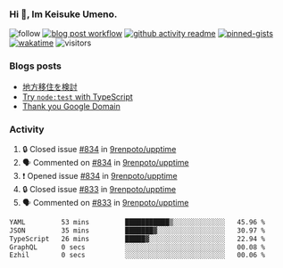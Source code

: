 ### Hi 👋, Im Keisuke Umeno.

<!--
**9renpoto/9renpoto** is a ✨ _special_ ✨ repository because its `README.md` (this file) appears on your GitHub profile.

Here are some ideas to get you started:

- 🔭 I’m currently working on ...
- 🌱 I’m currently learning ...
- 👯 I’m looking to collaborate on ...
- 🤔 I’m looking for help with ...
- 💬 Ask me about ...
- 📫 How to reach me: ...
- 😄 Pronouns: ...
- ⚡ Fun fact: ...
-->

![follow](https://img.shields.io/github/followers/9renpoto?label=Follow&style=social)
[![blog post workflow](https://github.com/9renpoto/9renpoto/actions/workflows/blog.yml/badge.svg)](https://github.com/9renpoto/9renpoto/actions/workflows/blog.yml)
[![github activity readme](https://github.com/9renpoto/9renpoto/actions/workflows/activity.yml/badge.svg)](https://github.com/9renpoto/9renpoto/actions/workflows/activity.yml)
[![pinned-gists](https://github.com/9renpoto/9renpoto/actions/workflows/pin-gist.yml/badge.svg)](https://github.com/9renpoto/9renpoto/actions/workflows/pin-gist.yml)
[![wakatime](https://github.com/9renpoto/9renpoto/actions/workflows/waka-readme-status.yml/badge.svg)](https://github.com/9renpoto/9renpoto/actions/workflows/waka-readme-status.yml)
![visitors](https://komarev.com/ghpvc/?username=9renpoto&label=Profile%20views&color=0e75b6&style=flat)

### Blogs posts

<!-- BLOG-POST-LIST:START -->
- [地方移住を検討](https://9renpoto.win/entry/2023/09/09/migration-plan)
- [Try `node:test` with TypeScript](https://9renpoto.win/entry/2023/07/23/node-test-runner)
- [Thank you Google Domain](https://9renpoto.win/entry/2023/07/08/new-domain)
<!-- BLOG-POST-LIST:END -->

### Activity

<!--START_SECTION:activity-->
1. 🔒 Closed issue [#834](https://github.com/9renpoto/upptime/issues/834) in [9renpoto/upptime](https://github.com/9renpoto/upptime)
2. 🗣 Commented on [#834](https://github.com/9renpoto/upptime/issues/834#issuecomment-1774789156) in [9renpoto/upptime](https://github.com/9renpoto/upptime)
3. ❗ Opened issue [#834](https://github.com/9renpoto/upptime/issues/834) in [9renpoto/upptime](https://github.com/9renpoto/upptime)
4. 🔒 Closed issue [#833](https://github.com/9renpoto/upptime/issues/833) in [9renpoto/upptime](https://github.com/9renpoto/upptime)
5. 🗣 Commented on [#833](https://github.com/9renpoto/upptime/issues/833#issuecomment-1774630441) in [9renpoto/upptime](https://github.com/9renpoto/upptime)
<!--END_SECTION:activity-->

<!--START_SECTION:waka-->

```txt
YAML         53 mins         ███████████▒░░░░░░░░░░░░░   45.96 %
JSON         35 mins         ███████▓░░░░░░░░░░░░░░░░░   30.97 %
TypeScript   26 mins         █████▓░░░░░░░░░░░░░░░░░░░   22.94 %
GraphQL      0 secs          ░░░░░░░░░░░░░░░░░░░░░░░░░   00.08 %
Ezhil        0 secs          ░░░░░░░░░░░░░░░░░░░░░░░░░   00.06 %
```

<!--END_SECTION:waka-->
